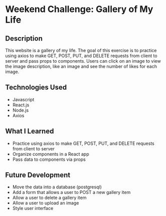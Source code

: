 # Weekend Challenge: Gallery of My Life

## Description
This website is a gallery of my life. The goal of this exercise is to practice using axios to make GET, POST, PUT, and DELETE requests from client to server and pass props to components. Users can click on an image to view the image description, like an image and see the number of likes for each image.

## Technologies Used
- Javascript
- React.js
- Node.js
- Axios

## What I Learned
- Practice using axios to make GET, POST, PUT, and DELETE requests from client to server
- Organize components in a React app
- Pass data to components via props

## Future Development
- Move the data into a database (postgresql)
- Add a form that allows a user to POST a new gallery item
- Allow a user to delete a gallery item
- Allow a user to upload an image
- Style user interface

